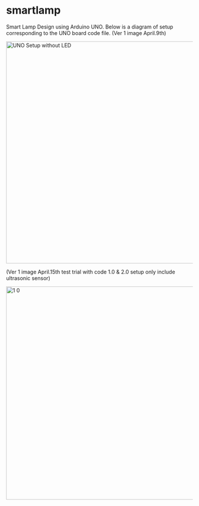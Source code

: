 # smartlamp
Smart Lamp Design using Arduino UNO. Below is a diagram of setup corresponding to the UNO board code file. (Ver 1 image April.9th)

<img width="599" alt="UNO Setup without LED" src="https://github.com/user-attachments/assets/8870d7d9-95cd-4dae-bf9a-7e3f813522a9" />

(Ver 1 image April.15th test trial with code 1.0 & 2.0 setup only include ultrasonic sensor)

<img width="575" alt="1 0" src="https://github.com/user-attachments/assets/68aae3a3-8a9f-4303-8ff3-11ccefcac39c" />
